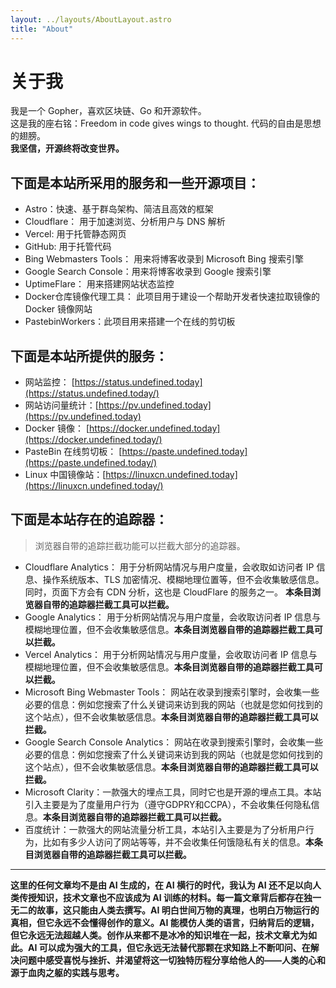 ```yaml
---
layout: ../layouts/AboutLayout.astro
title: "About"
---
```

# 关于我
我是一个 Gopher，喜欢区块链、Go 和开源软件。
<br>
这是我的座右铭：Freedom in code gives wings to thought. 代码的自由是思想的翅膀。
<br>
**我坚信，开源终将改变世界。**


## 下面是本站所采用的服务和一些开源项目：

- Astro：快速、基于群岛架构、简洁且高效的框架
- Cloudflare： 用于加速浏览、分析用户与 DNS 解析
- Vercel: 用于托管静态网页
- GitHub: 用于托管代码
- Bing Webmasters Tools： 用来将博客收录到 Microsoft Bing 搜索引擎
- Google Search Console：用来将博客收录到 Google 搜索引擎
- UptimeFlare： 用来搭建网站状态监控
- Docker仓库镜像代理工具： 此项目用于建设一个帮助开发者快速拉取镜像的 Docker 镜像网站
- PastebinWorkers：此项目用来搭建一个在线的剪切板

## 下面是本站所提供的服务：

- 网站监控： [https://status.undefined.today](https://status.undefined.today/)
- 网站访问量统计：[https://pv.undefined.today](https://pv.undefined.today)
- Docker 镜像： [https://docker.undefined.today](https://docker.undefined.today/)
- PasteBin 在线剪切板： [https://paste.undefined.today](https://paste.undefined.today/)
- Linux 中国镜像站：[https://linuxcn.undefined.today](https://linuxcn.undefined.today/)

## 下面是本站存在的追踪器：

> 浏览器自带的追踪拦截功能可以拦截大部分的追踪器。

- Cloudflare Analytics： 用于分析网站情况与用户度量，会收取如访问者 IP 信息、操作系统版本、TLS 加密情况、模糊地理位置等，但不会收集敏感信息。同时，页面下方会有 CDN 分析，这也是 CloudFlare 的服务之一。 **本条目浏览器自带的追踪器拦截工具可以拦截。**
- Google Analytics： 用于分析网站情况与用户度量，会收取访问者 IP 信息与模糊地理位置，但不会收集敏感信息。**本条目浏览器自带的追踪器拦截工具可以拦截。**
- Vercel Analytics： 用于分析网站情况与用户度量，会收取访问者 IP 信息与模糊地理位置，但不会收集敏感信息。**本条目浏览器自带的追踪器拦截工具可以拦截。**
- Microsoft Bing Webmaster Tools： 网站在收录到搜索引擎时，会收集一些必要的信息：例如您搜索了什么关键词来访到我的网站（也就是您如何找到的这个站点），但不会收集敏感信息。**本条目浏览器自带的追踪器拦截工具可以拦截。**
- Google Search Console Analytics： 网站在收录到搜索引擎时，会收集一些必要的信息：例如您搜索了什么关键词来访到我的网站（也就是您如何找到的这个站点），但不会收集敏感信息。**本条目浏览器自带的追踪器拦截工具可以拦截。**
- Microsoft Clarity：一款强大的埋点工具，同时它也是开源的埋点工具。本站引入主要是为了度量用户行为（遵守GDPRY和CCPA），不会收集任何隐私信息。**本条目浏览器自带的追踪器拦截工具可以拦截。**
- 百度统计：一款强大的网站流量分析工具，本站引入主要是为了分析用户行为，比如有多少人访问了网站等等，并不会收集任何饿隐私有关的信息。**本条目浏览器自带的追踪器拦截工具可以拦截。**
---
**这里的任何文章均不是由 AI 生成的，在 AI 横行的时代，我认为 AI 还不足以向人类传授知识，技术文章也不应该成为 AI 训练的材料。每一篇文章背后都存在独一无二的故事，这只能由人类去撰写。AI 明白世间万物的真理，也明白万物运行的真相，但它永远不会懂得创作的意义。AI 能模仿人类的语言，归纳背后的逻辑，但它永远无法超越人类。创作从来都不是冰冷的知识堆在一起，技术文章尤为如此。AI 可以成为强大的工具，但它永远无法替代那颗在求知路上不断叩问、在解决问题中感受喜悦与挫折、并渴望将这一切独特历程分享给他人的——人类的心和源于血肉之躯的实践与思考。**